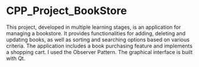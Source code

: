 # CPP_Project_BookStore

This project, developed in multiple learning stages, is an application for managing a bookstore. It provides functionalities for adding, deleting and updating books, as well as sorting and searching options based on various criteria. The application includes a book purchasing feature and implements a shopping cart. I used the Observer Pattern. The graphical interface is built with Qt.
